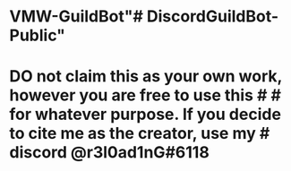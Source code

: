 # VMW-GuildBot"# DiscordGuildBot-Public" 
# DO not claim this as your own work, however you are free to use this # # for whatever purpose. If you decide to cite me as the creator, use my # discord @r3l0ad1nG#6118
